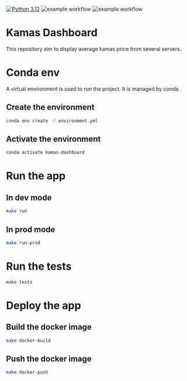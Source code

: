 [![Python 3.12](https://img.shields.io/badge/python-3.12-blue.svg)](https://www.python.org/downloads/release/python-360/)
![example workflow](https://github.com/clementraoulastek/kamas_dashboard/actions/workflows/dev-continuous-integration.yml/badge.svg)
![example workflow](https://github.com/clementraoulastek/kamas_dashboard/actions/workflows/publish-ghcr.yaml/badge.svg)

# Kamas Dashboard

This repository aim to display average kamas price from several servers.


# Conda env

A virtual environment is used to run the project. It is managed by conda.

## Create the environment

```bash
conda env create -f environment.yml
```

## Activate the environment

```bash
conda activate kamas-dashboard
```

# Run the app 

## In dev mode
```bash
make run
```

## In prod mode

```bash
make run-prod
```

# Run the tests

```bash
make tests
```

# Deploy the app

## Build the docker image

```bash
make docker-build
```

## Push the docker image

```bash
make docker-push
```




